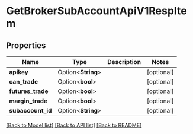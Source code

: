 # GetBrokerSubAccountApiV1RespItem

## Properties

Name | Type | Description | Notes
------------ | ------------- | ------------- | -------------
**apikey** | Option<**String**> |  | [optional]
**can_trade** | Option<**bool**> |  | [optional]
**futures_trade** | Option<**bool**> |  | [optional]
**margin_trade** | Option<**bool**> |  | [optional]
**subaccount_id** | Option<**String**> |  | [optional]

[[Back to Model list]](../README.md#documentation-for-models) [[Back to API list]](../README.md#documentation-for-api-endpoints) [[Back to README]](../README.md)


